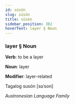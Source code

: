 ```yaml
---
id: süsön
slug: süsön
title: süsön
sidebar_position: 382
hoverText: layer § Noun
---
```


### layer § Noun

**Verb**: to be a layer

**Noun**: layer

**Modifier**: layer-related

Tagalog susón [sʊˈson]

*Austronesian Language Family*